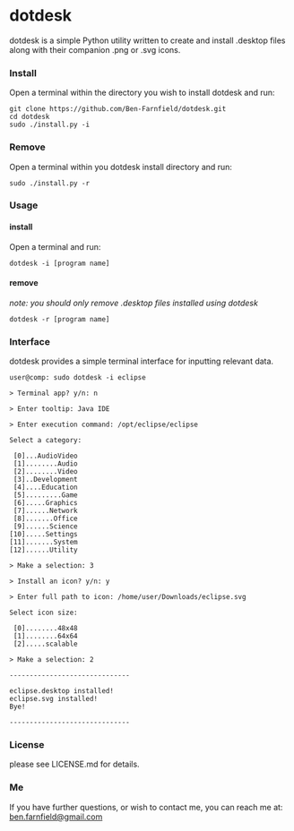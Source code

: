 # dotdesk

dotdesk is a simple Python utility written to create and install .desktop files along with their companion .png or .svg icons.

### Install
Open a terminal within the directory you wish to install dotdesk and run:
```
git clone https://github.com/Ben-Farnfield/dotdesk.git
cd dotdesk
sudo ./install.py -i
```

### Remove
Open a terminal within you dotdesk install directory and run:
```
sudo ./install.py -r
```

### Usage

#### install
Open a terminal and run:
```
dotdesk -i [program name]
```

#### remove
*note: you should only remove .desktop files installed using dotdesk*
```
dotdesk -r [program name]
```

### Interface

dotdesk provides a simple terminal interface for inputting relevant data.

```
user@comp: sudo dotdesk -i eclipse

> Terminal app? y/n: n

> Enter tooltip: Java IDE

> Enter execution command: /opt/eclipse/eclipse

Select a category:

 [0]...AudioVideo
 [1]........Audio
 [2]........Video
 [3]..Development
 [4]....Education
 [5].........Game
 [6].....Graphics
 [7]......Network
 [8].......Office
 [9]......Science
[10].....Settings
[11].......System
[12]......Utility

> Make a selection: 3

> Install an icon? y/n: y

> Enter full path to icon: /home/user/Downloads/eclipse.svg

Select icon size:

 [0]........48x48
 [1]........64x64
 [2].....scalable

> Make a selection: 2

------------------------------

eclipse.desktop installed!
eclipse.svg installed!
Bye!

------------------------------

```

### License

please see LICENSE.md for details.

### Me

If you have further questions, or wish to contact me, you can reach me at:
ben.farnfield@gmail.com
